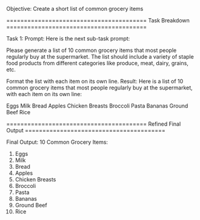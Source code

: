 Objective: Create a short list of common grocery items

======================================== Task Breakdown ========================================

Task 1:
Prompt: Here is the next sub-task prompt:

Please generate a list of 10 common grocery items that most people regularly buy at the supermarket. The list should include a variety of staple food products from different categories like produce, meat, dairy, grains, etc. 

Format the list with each item on its own line.
Result: Here is a list of 10 common grocery items that most people regularly buy at the supermarket, with each item on its own line:

Eggs
Milk
Bread
Apples
Chicken Breasts
Broccoli
Pasta
Bananas
Ground Beef
Rice

======================================== Refined Final Output ========================================

Final Output:
10 Common Grocery Items:
1. Eggs
2. Milk
3. Bread
4. Apples
5. Chicken Breasts
6. Broccoli
7. Pasta
8. Bananas 
9. Ground Beef
10. Rice